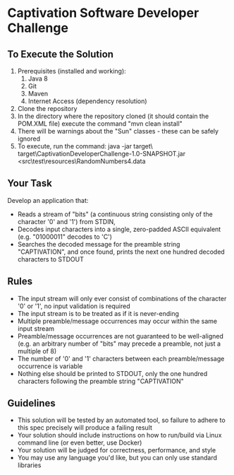 # Captivation Software Developer Challenge


## To Execute the Solution

1. Prerequisites (installed and working):
    1. Java 8
    2. Git
    3. Maven
    4. Internet Access (dependency resolution)
2. Clone the repository
3. In the directory where the repository cloned (it should contain the POM.XML file) execute the command
   "mvn clean install"
4. There will be warnings about the "Sun" classes - these can be safely ignored
5. To execute, run the command: java -jar target\ target\CaptivationDeveloperChallenge-1.0-SNAPSHOT.jar <src\test\resources\RandomNumbers4.data


## Your Task

Develop an application that:

- Reads a stream of "bits" (a continuous string consisting only of the character '0' and '1') from STDIN,
- Decodes input characters into a single, zero-padded ASCII equivalent (e.g. "01000011" decodes to 'C')
- Searches the decoded message for the preamble string "CAPTIVATION", and once found, prints the next one hundred
  decoded characters to STDOUT

## Rules

- The input stream will only ever consist of combinations of the character '0' or '1', no input validation is required
- The input stream is to be treated as if it is never-ending
- Multiple preamble/message occurrences may occur within the same input stream
- Preamble/message occurrences are not guaranteed to be well-aligned (e.g. an arbitrary number of "bits" may precede a
  preamble, not just a multiple of 8)
- The number of '0' and '1' characters between each preamble/message occurrence is variable
- Nothing else should be printed to STDOUT, only the one hundred characters following the preamble string "CAPTIVATION"

## Guidelines

- This solution will be tested by an automated tool, so failure to adhere to this spec precisely will produce a failing
  result
- Your solution should include instructions on how to run/build via Linux command line (or even better, use Docker)
- Your solution will be judged for correctness, performance, and style
- You may use any language you'd like, but you can only use standard libraries
